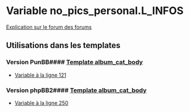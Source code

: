 # Variable no_pics_personal.L_INFOS
[Explication sur le forum des forums](http://forum.forumactif.com/t294113-listing-des-variables#no_pics_personal.L_INFOS)
## Utilisations dans les templates
### Version PunBB#### [Template album_cat_body](punbb/album_cat_body.md)
* [Variable à la ligne 121](../punbb/album_cat_body.tpl#L121)
### Version phpBB2#### [Template album_cat_body](subsilver/album_cat_body.md)
* [Variable à la ligne 250](../subsilver/album_cat_body.tpl#L250)